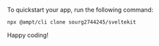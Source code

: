 To quickstart your app, run the following command: 

```bash
npx @ampt/cli clone sourg2744245/sveltekit
```

Happy coding!